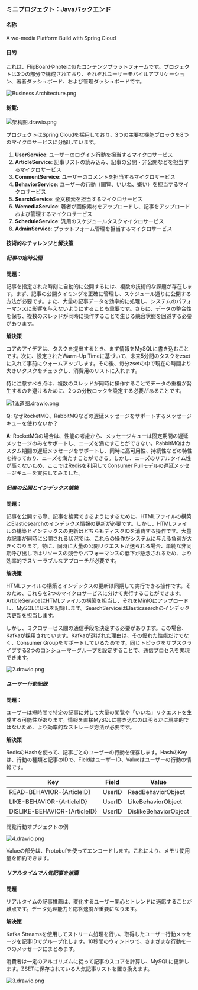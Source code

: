 ### **ミニプロジェクト**：Javaバックエンド

#### 名称

A we-media Platform Build with Spring Cloud

#### 目的

これは、FlipBoardやnoteに似たコンテンツプラットフォームです。プロジェクトは3つの部分で構成されており、それぞれユーザーモバイルアプリケーション、著者ダッシュボード、および管理ダッシュボードです。

![Business Architecture.png](./_resources/Business%20Architecture.png)

#### 総覧:

![架构图.drawio.png](./_resources/架构图.drawio.png)

プロジェクトはSpring Cloudを採用しており、3つの主要な機能ブロックを8つのマイクロサービスに分解しています。

1. **UserService**: ユーザーのログイン行動を担当するマイクロサービス
2. **ArticleService**: 記事リストの読み込み、記事の公開・非公開などを担当するマイクロサービス
3. **CommentService**: ユーザーのコメントを担当するマイクロサービス
4. **BehaviorService**: ユーザーの行動（閲覧、いいね、嫌い）を担当するマイクロサービス
5. **SearchService**: 全文検索を担当するマイクロサービス
6. **WemediaService**: 著者が画像素材をアップロードし、記事をアップロードおよび管理するマイクロサービス
7. **ScheduleService**: 汎用のスケジュールタスクマイクロサービス
8. **AdminService**: プラットフォーム管理を担当するマイクロサービス

#### **技術的なチャレンジと解決策**

##### 記事の定時公開

**問題**：

記事を指定された時刻に自動的に公開するには、複数の技術的な課題が存在します。まず、記事の公開タイミングを正確に管理し、スケジュール通りに公開する方法が必要です。また、大量の記事データを効率的に処理し、システムのパフォーマンスに影響を与えないようにすることも重要です。さらに、データの整合性を保ち、複数のスレッドが同時に操作することで生じる競合状態を回避する必要があります。

**解決策**

コアのアイデアは、タスクを提出するとき、まず情報をMySQLに書き込むことです。次に、設定されたWarm-Up Timeに基づいて、未来5分間のタスクをzsetに入れて事前にウォームアップします。その後、毎分zsetの中で現在の時間より大きいタスクをチェックし、消費用のリストに入れます。

特に注意すべき点は、複数のスレッドが同時に操作することでデータの重複が発生するのを避けるために、2つの分散ロックを設定する必要があることです。

![1泳道图.drawio.png](./_resources/1泳道图.drawio.png)

**Q**: なぜRocketMQ、RabbitMQなどの遅延メッセージをサポートするメッセージキューを使わないか？

**A**: RocketMQの場合は、性能の考慮から、メッセージキューは固定期間の遅延メッセージのみをサポートし、ニーズを満たすことができない。RabbitMQはカスタム期間の遅延メッセージをサポートし、同時に高可用性、持続性などの特性を持っており、ニーズを満たすことができる。しかし、ニーズのリアルタイム性が高くないため、ここではRedisを利用してConsumer Pullモデルの遅延メッセージキューを実装してみました。

##### 記事の公開とインデックス構築

**問題**：

記事を公開する際、記事を検索できるようにするために、HTMLファイルの構築とElasticsearchのインデックス情報の更新が必要です。しかし、HTMLファイルの構築とインデックスの更新はどちらもディスクIOを消費する操作です。大量の記事が同時に公開される状況では、これらの操作がシステムに与える負荷が大きくなります。特に、同時に大量の公開リクエストが送られる場合、単純な非同期呼び出しではリソースの競合やパフォーマンスの低下が懸念されるため、より効率的でスケーラブルなアプローチが必要です。

**解決策**

HTMLファイルの構築とインデックスの更新は同期して実行できる操作です。そのため、これらを2つのマイクロサービスに分けて実行することができます。ArticleServiceはHTMLファイルの構築を担当し、それをMinIOにアップロードし、MySQLにURLを記録します。SearchServiceはElasticsearchのインデックス更新を担当します。

しかし、ミクロサービス間の通信手段を決定する必要があります。この場合、Kafkaが採用されています。Kafkaが選ばれた理由は、その優れた性能だけでなく、Consumer Groupをサポートしているためです。同じトピックをサブスクライブする2つのコンシューマーグループを設定することで、通信プロセスを実現できます。

![2.drawio.png](./_resources/2.drawio.png)

##### ユーザー行動記録

**問題**：

ユーザーは短時間で特定の記事に対して大量の閲覧や「いいね」リクエストを生成する可能性があります。情報を直接MySQLに書き込むのは明らかに現実的ではないため、より効率的なストレージ方法が必要です。

**解決策**

RedisのHashを使って、記事ごとのユーザーの行動を保存します。HashのKeyは、行動の種類と記事のIDで、FieldはユーザーID、Valueはユーザーの行動の情報です。

| Key                          | Field  | Value                 |
| ---------------------------- | ------ | --------------------- |
| READ-BEHAVIOR-{ArticleID}    | UserID | ReadBehaviorObject    |
| LIKE-BEHAVIOR-{ArticleID}    | UserID | LikeBehaviorObject    |
| DISLIKE-BEHAVIOR-{ArticleID} | UserID | DislikeBehaviorObject |

閲覧行動オブジェクトの例

![4.drawio.png](./_resources/4.drawio.png)

Valueの部分は、Protobufを使ってエンコードします。これにより、メモリ使用量を節約できます。

##### リアルタイムで人気記事を推薦

**問題**

リアルタイムの記事推薦は、変化するユーザー関心とトレンドに適応することが難点です。データ処理能力と応答速度が重要になります。

**解決策**

Kafka Streamsを使用してストリーム処理を行い、取得したユーザー行動メッセージを記事IDでグループ化します。10秒間のウィンドウで、さまざまな行動を一つのメッセージにまとめます。

消費者は一定のアルゴリズムに従って記事のスコアを計算し、MySQLに更新します。ZSETに保存されている人気記事リストを置き換えます。

![3.drawio.png](./_resources/3.drawio.png)

